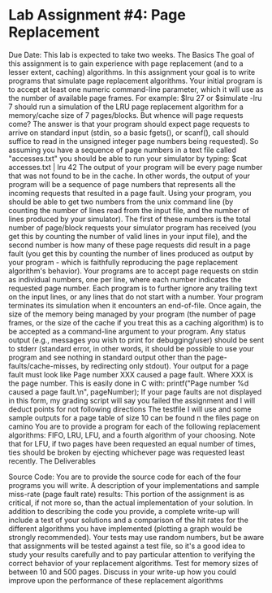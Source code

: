 # Lab Assignment #4: Page Replacement

Due Date: This lab is expected to take two weeks.
The Basics
The goal of this assignment is to gain experience with page replacement (and to a lesser extent, caching) algorithms. In this assignment your goal is to write programs that simulate page replacement algorithms. Your initial program is to accept at least one numeric command-line parameter, which it will use as the number of available page frames. 
For example:
$lru 27
or
$simulate -lru 7
should run a simulation of the LRU page replacement algorithm for a memory/cache size of 7 pages/blocks. But whence will page requests come? The answer is that your program should expect page requests to arrive on standard input (stdin, so a basic fgets(), or scanf(), call should suffice to read in the unsigned integer page numbers being requested). So assuming you have a sequence of page numbers in a text file called "accesses.txt" you should be able to run your simulator by typing:
$cat accesses.txt | lru 42
The output of your program will be every page number that was not found to be in the cache. In other words, the output of your program will be a sequence of page numbers that represents all the incoming requests that resulted in a page fault. Using your program, you should be able to get two numbers from the unix command line (by counting the number of lines read from the input file, and the number of lines produced by your simulator). The first of these numbers is the total number of page/block requests your simulator program has received (you get this by counting the number of valid lines in your input file), and the second number is how many of these page requests did result in a page fault (you get this by counting the number of lines produced as output by your program - which is faithfully reproducing the page replacement algorithm's behavior).
Your programs are to accept page requests on stdin as individual numbers, one per line, where each number indicates the requested page number. Each program is to further ignore any trailing text on the input lines, or any lines that do not start with a number. Your program terminates its simulation when it encounters an end-of-file. Once again, the size of the memory being managed by your program (the number of page frames, or the size of the cache if you treat this as a caching algorithm) is to be accepted as a command-line argument to your program. Any status output (e.g., messages you wish to print for debugging/user) should be sent to stderr (standard error, in other words, it should be possible to use your program and see nothing in standard output other than the page-faults/cache-misses, by redirecting only stdout). Your output for a page fault must look like
    Page number XXX caused a page fault.
Where XXX is the page number. This is easily done in C with:
    printf("Page number %d caused a page fault.\n", pageNumber);
If your page faults are not displayed in this form, my grading script will say you failed the assignment and I will deduct points for not following directions
The testfile I will use and some sample outputs for a page table of size 10 can be found n the files page on camino
You are to provide a program for each of the following replacement algorithms: FIFO, LRU, LFU, and a fourth algorithm of your choosing. Note that for LFU, if two pages have been requested an equal number of times, ties should be broken by ejecting whichever page was requested least recently.
The Deliverables

Source Code:
You are to provide the source code for each of the four programs you will write.
A description of your implementations and sample miss-rate (page fault rate) results:
This portion of the assignment is as critical, if not more so, than the actual implementation of your solution. In addition to describing the code you provide, a complete write-up will include a  test of your solutions and a comparison of the hit rates for the different algorithms you have implemented (plotting a graph would be strongly recommended). Your tests may use random numbers, but be aware that assignments will be tested against a test file, so it's a good idea to study your results carefully and to pay particular attention to verifying the correct behavior of your replacement algorithms. Test for memory sizes of between 10 and 500 pages.
Discuss in your write-up how you could improve upon the performance of these replacement algorithms
